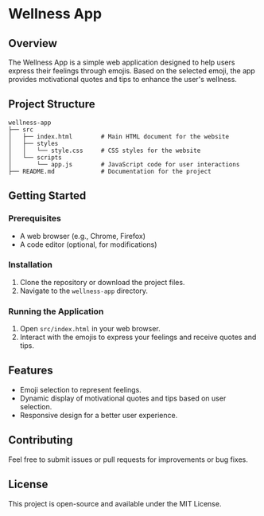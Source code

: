 # Wellness App

## Overview
The Wellness App is a simple web application designed to help users express their feelings through emojis. Based on the selected emoji, the app provides motivational quotes and tips to enhance the user's wellness.

## Project Structure
```
wellness-app
├── src
│   ├── index.html        # Main HTML document for the website
│   ├── styles
│   │   └── style.css     # CSS styles for the website
│   └── scripts
│       └── app.js        # JavaScript code for user interactions
├── README.md             # Documentation for the project
```

## Getting Started

### Prerequisites
- A web browser (e.g., Chrome, Firefox)
- A code editor (optional, for modifications)

### Installation
1. Clone the repository or download the project files.
2. Navigate to the `wellness-app` directory.

### Running the Application
1. Open `src/index.html` in your web browser.
2. Interact with the emojis to express your feelings and receive quotes and tips.

## Features
- Emoji selection to represent feelings.
- Dynamic display of motivational quotes and tips based on user selection.
- Responsive design for a better user experience.

## Contributing
Feel free to submit issues or pull requests for improvements or bug fixes.

## License
This project is open-source and available under the MIT License.
